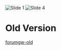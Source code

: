 ![Slide 1](https://github.com/user-attachments/assets/e7178367-5fcc-434b-a362-6f7248523290)
![Slide 4](https://github.com/user-attachments/assets/6515716d-213f-4b75-943f-f299c8b67906)

# Old Version
[forumgw-old](https://forumgw-old.vercel.app)
